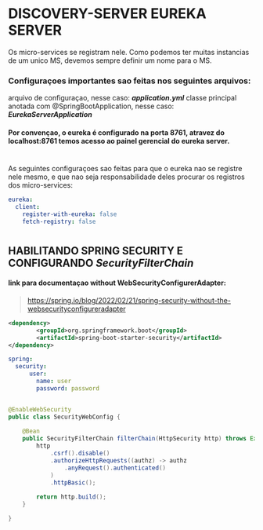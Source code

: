 # DISCOVERY-SERVER EUREKA SERVER

Os micro-services se registram nele. Como podemos ter muitas instancias de um unico MS, devemos sempre definir um nome para o MS.

### Configuraçoes importantes sao feitas nos seguintes arquivos:

arquivo de configuraçao, nesse caso: ***application.yml***
classe principal anotada com @SpringBootApplication, nesse caso: ***EurekaServerApplication***

#### Por convençao, o eureka é configurado na porta 8761, atravez do localhost:8761 temos acesso ao painel gerencial do eureka server.

#

As seguintes configuraçoes sao feitas para que o eureka nao se registre nele mesmo, e que nao seja responsabilidade deles procurar os registros dos micro-services:

``` yaml
eureka:
  client:
    register-with-eureka: false
    fetch-registry: false

```

#

## HABILITANDO SPRING SECURITY E CONFIGURANDO *SecurityFilterChain*

#### link para documentaçao without WebSecurityConfigurerAdapter:

> https://spring.io/blog/2022/02/21/spring-security-without-the-websecurityconfigureradapter

```pom.xml
<dependency>
		<groupId>org.springframework.boot</groupId>
		<artifactId>spring-boot-starter-security</artifactId>
</dependency>
```


``` yaml
spring:
  security:
      user:
        name: user
        password: password

```

```java

@EnableWebSecurity
public class SecurityWebConfig {
	
	@Bean
    public SecurityFilterChain filterChain(HttpSecurity http) throws Exception {
        http
        	.csrf().disable()
            .authorizeHttpRequests((authz) -> authz
                .anyRequest().authenticated()
            )
            .httpBasic();
        
        return http.build();
    }

}


```

